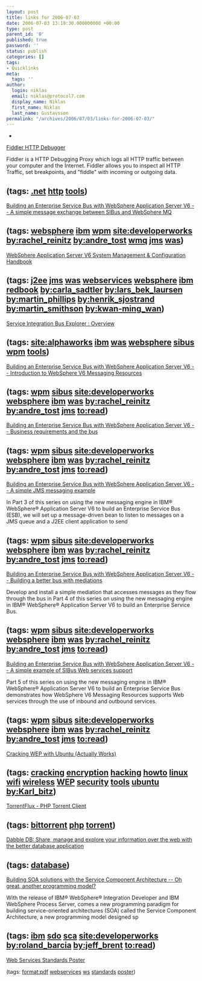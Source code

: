 ```yaml
---
layout: post
title: links for 2006-07-03
date: 2006-07-03 13:19:30.000000000 +00:00
type: post
parent_id: '0'
published: true
password: ''
status: publish
categories: []
tags:
- Quicklinks
meta:
  tags: ''
author:
  login: niklas
  email: niklas@protocol7.com
  display_name: Niklas
  first_name: Niklas
  last_name: Gustavsson
permalink: "/archives/2006/07/03/links-for-2006-07-03/"
---
```

- 
[Fiddler HTTP Debugger](http://www.fiddlertool.com/fiddler/)

Fiddler is a HTTP Debugging Proxy which logs all HTTP traffic between your computer and the Internet. Fiddler allows you to inspect all HTTP Traffic, set breakpoints, and "fiddle" with incoming or outgoing data.

(tags: [.net](http://del.icio.us/protocol7/.net) [http](http://del.icio.us/protocol7/http) [tools](http://del.icio.us/protocol7/tools))
- 
[Building an Enterprise Service Bus with WebSphere Application Server V6 -- A simple message exchange between SIBus and WebSphere MQ](http://www-128.ibm.com/developerworks/websphere/techjournal/0508_reinitz/0508_reinitz.html)

(tags: [websphere](http://del.icio.us/protocol7/websphere) [ibm](http://del.icio.us/protocol7/ibm) [wpm](http://del.icio.us/protocol7/wpm) [site:developerworks](http://del.icio.us/protocol7/site:developerworks) [by:rachel\_reinitz](http://del.icio.us/protocol7/by:rachel_reinitz) [by:andre\_tost](http://del.icio.us/protocol7/by:andre_tost) [wmq](http://del.icio.us/protocol7/wmq) [jms](http://del.icio.us/protocol7/jms) [was](http://del.icio.us/protocol7/was))
- 
[WebSphere Application Server V6 System Management & Configuration Handbook](http://www.redbooks.ibm.com/abstracts/sg246451.html?Open)

(tags: [j2ee](http://del.icio.us/protocol7/j2ee) [jms](http://del.icio.us/protocol7/jms) [was](http://del.icio.us/protocol7/was) [webservices](http://del.icio.us/protocol7/webservices) [websphere](http://del.icio.us/protocol7/websphere) [ibm](http://del.icio.us/protocol7/ibm) [redbook](http://del.icio.us/protocol7/redbook) [by:carla\_sadtler](http://del.icio.us/protocol7/by:carla_sadtler) [by:lars\_bek\_laursen](http://del.icio.us/protocol7/by:lars_bek_laursen) [by:martin\_phillips](http://del.icio.us/protocol7/by:martin_phillips) [by:henrik\_sjostrand](http://del.icio.us/protocol7/by:henrik_sjostrand) [by:martin\_smithson](http://del.icio.us/protocol7/by:martin_smithson) [by:kwan-ming\_wan](http://del.icio.us/protocol7/by:kwan-ming_wan))
- 
[Service Integration Bus Explorer : Overview](http://www.alphaworks.ibm.com/tech/sibexplorer)

(tags: [site:alphaworks](http://del.icio.us/protocol7/site:alphaworks) [ibm](http://del.icio.us/protocol7/ibm) [was](http://del.icio.us/protocol7/was) [websphere](http://del.icio.us/protocol7/websphere) [sibus](http://del.icio.us/protocol7/sibus) [wpm](http://del.icio.us/protocol7/wpm) [tools](http://del.icio.us/protocol7/tools))
- 
[Building an Enterprise Service Bus with WebSphere Application Server V6 -- Introduction to WebSphere V6 Messaging Resources](http://www-128.ibm.com/developerworks/websphere/techjournal/0501_reinitz/0501_reinitz.html)

(tags: [wpm](http://del.icio.us/protocol7/wpm) [sibus](http://del.icio.us/protocol7/sibus) [site:developerworks](http://del.icio.us/protocol7/site:developerworks) [websphere](http://del.icio.us/protocol7/websphere) [ibm](http://del.icio.us/protocol7/ibm) [was](http://del.icio.us/protocol7/was) [by:rachel\_reinitz](http://del.icio.us/protocol7/by:rachel_reinitz) [by:andre\_tost](http://del.icio.us/protocol7/by:andre_tost) [jms](http://del.icio.us/protocol7/jms) [to:read](http://del.icio.us/protocol7/to:read))
- 
[Building an Enterprise Service Bus with WebSphere Application Server V6 -- Business requirements and the bus](http://www-128.ibm.com/developerworks/websphere/techjournal/0502_reinitz/0502_reinitz.html)

(tags: [wpm](http://del.icio.us/protocol7/wpm) [sibus](http://del.icio.us/protocol7/sibus) [site:developerworks](http://del.icio.us/protocol7/site:developerworks) [websphere](http://del.icio.us/protocol7/websphere) [ibm](http://del.icio.us/protocol7/ibm) [was](http://del.icio.us/protocol7/was) [by:rachel\_reinitz](http://del.icio.us/protocol7/by:rachel_reinitz) [by:andre\_tost](http://del.icio.us/protocol7/by:andre_tost) [jms](http://del.icio.us/protocol7/jms) [to:read](http://del.icio.us/protocol7/to:read))
- 
[Building an Enterprise Service Bus with WebSphere Application Server V6 -- A simple JMS messaging example](http://www-128.ibm.com/developerworks/websphere/techjournal/0504_reinitz/0504_reinitz.html)

In Part 3 of this series on using the new messaging engine in IBM® WebSphere® Application Server V6 to build an Enterprise Service Bus (ESB), we will set up a message-driven bean to listen to messages on a JMS queue and a J2EE client application to send

(tags: [wpm](http://del.icio.us/protocol7/wpm) [sibus](http://del.icio.us/protocol7/sibus) [site:developerworks](http://del.icio.us/protocol7/site:developerworks) [websphere](http://del.icio.us/protocol7/websphere) [ibm](http://del.icio.us/protocol7/ibm) [was](http://del.icio.us/protocol7/was) [by:rachel\_reinitz](http://del.icio.us/protocol7/by:rachel_reinitz) [by:andre\_tost](http://del.icio.us/protocol7/by:andre_tost) [jms](http://del.icio.us/protocol7/jms) [to:read](http://del.icio.us/protocol7/to:read))
- 
[Building an Enterprise Service Bus with WebSphere Application Server V6 -- Building a better bus with mediations](http://www-128.ibm.com/developerworks/websphere/techjournal/0505_reinitz/0505_reinitz.html)

Develop and install a simple mediation that accesses messages as they flow through the bus in Part 4 of this series on using the new messaging engine in IBM® WebSphere® Application Server V6 to build an Enterprise Service Bus.

(tags: [wpm](http://del.icio.us/protocol7/wpm) [sibus](http://del.icio.us/protocol7/sibus) [site:developerworks](http://del.icio.us/protocol7/site:developerworks) [websphere](http://del.icio.us/protocol7/websphere) [ibm](http://del.icio.us/protocol7/ibm) [was](http://del.icio.us/protocol7/was) [by:rachel\_reinitz](http://del.icio.us/protocol7/by:rachel_reinitz) [by:andre\_tost](http://del.icio.us/protocol7/by:andre_tost) [jms](http://del.icio.us/protocol7/jms) [to:read](http://del.icio.us/protocol7/to:read))
- 
[Building an Enterprise Service Bus with WebSphere Application Server V6 -- A simple example of SIBus Web services support](http://www-128.ibm.com/developerworks/websphere/techjournal/0506_reinitz/0506_reinitz.html)

Part 5 of this series on using the new messaging engine in IBM® WebSphere® Application Server V6 to build an Enterprise Service Bus demonstrates how WebSphere V6 Messaging Resources supports Web services through the use of inbound and outbound services.

(tags: [wpm](http://del.icio.us/protocol7/wpm) [sibus](http://del.icio.us/protocol7/sibus) [site:developerworks](http://del.icio.us/protocol7/site:developerworks) [websphere](http://del.icio.us/protocol7/websphere) [ibm](http://del.icio.us/protocol7/ibm) [was](http://del.icio.us/protocol7/was) [by:rachel\_reinitz](http://del.icio.us/protocol7/by:rachel_reinitz) [by:andre\_tost](http://del.icio.us/protocol7/by:andre_tost) [jms](http://del.icio.us/protocol7/jms) [to:read](http://del.icio.us/protocol7/to:read))
- 
[Cracking WEP with Ubuntu (Actually Works)](http://www.turkeyfarm.net/blog/2006/06/22/cracking-wep-with-linux-actually-works/)

(tags: [cracking](http://del.icio.us/protocol7/cracking) [encryption](http://del.icio.us/protocol7/encryption) [hacking](http://del.icio.us/protocol7/hacking) [howto](http://del.icio.us/protocol7/howto) [linux](http://del.icio.us/protocol7/linux) [wifi](http://del.icio.us/protocol7/wifi) [wireless](http://del.icio.us/protocol7/wireless) [WEP](http://del.icio.us/protocol7/WEP) [security](http://del.icio.us/protocol7/security) [tools](http://del.icio.us/protocol7/tools) [ubuntu](http://del.icio.us/protocol7/ubuntu) [by:Karl\_bitz](http://del.icio.us/protocol7/by:Karl_bitz))
- 
[TorrentFlux - PHP Torrent Client](http://www.torrentflux.com/)

(tags: [bittorrent](http://del.icio.us/protocol7/bittorrent) [php](http://del.icio.us/protocol7/php) [torrent](http://del.icio.us/protocol7/torrent))
- 
[Dabble DB: Share, manage and explore your information over the web with the better database application](http://dabbledb.com/)

(tags: [database](http://del.icio.us/protocol7/database))
- 
[Building SOA solutions with the Service Component Architecture -- Oh great, another programming model?](http://www-128.ibm.com/developerworks/websphere/techjournal/0510_brent/0510_brent.html)

With the release of IBM® WebSphere® Integration Developer and IBM WebSphere Process Server, comes a new programming paradigm for building service-oriented architectures (SOA) called the Service Component Architecture, a new programming model designed sp

(tags: [ibm](http://del.icio.us/protocol7/ibm) [sdo](http://del.icio.us/protocol7/sdo) [sca](http://del.icio.us/protocol7/sca) [site:developerworks](http://del.icio.us/protocol7/site:developerworks) [by:roland\_barcia](http://del.icio.us/protocol7/by:roland_barcia) [by:jeff\_brent](http://del.icio.us/protocol7/by:jeff_brent) [to:read](http://del.icio.us/protocol7/to:read))
- 
[Web Services Standards Poster](http://www.innoq.com/soa/ws-standards/poster/)

(tags: [format:pdf](http://del.icio.us/protocol7/format:pdf) [webservices](http://del.icio.us/protocol7/webservices) [ws](http://del.icio.us/protocol7/ws) [standards](http://del.icio.us/protocol7/standards) [poster](http://del.icio.us/protocol7/poster))
